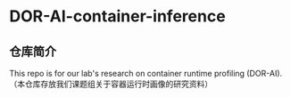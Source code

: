 # DOR-AI-container-inference

## 仓库简介
This repo is for our lab's research on container runtime profiling (DOR-AI).  （本仓库存放我们课题组关于容器运行时画像的研究资料）


